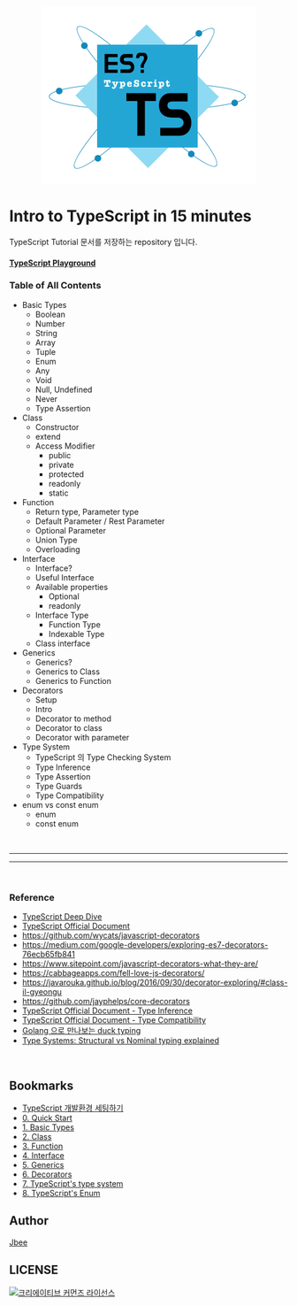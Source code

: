 <div align="center">

![](./assets/typescript.png)

</div>

# Intro to TypeScript in 15 minutes

TypeScript Tutorial 문서를 저장하는 repository 입니다.

#### [TypeScript Playground](https://github.com/JaeYeopHan/typescript_playground)

### Table of All Contents

- Basic Types
  - Boolean
  - Number
  - String
  - Array
  - Tuple
  - Enum
  - Any
  - Void
  - Null, Undefined
  - Never
  - Type Assertion
- Class
  - Constructor
  - extend
  - Access Modifier
    - public
    - private
    - protected
    - readonly
    - static
- Function
  - Return type, Parameter type
  - Default Parameter / Rest Parameter
  - Optional Parameter
  - Union Type
  - Overloading
- Interface
  - Interface?
  - Useful Interface
  - Available properties
    - Optional
    - readonly
  - Interface Type
    - Function Type
    - Indexable Type
  - Class interface
- Generics
  - Generics?
  - Generics to Class
  - Generics to Function
- Decorators
  - Setup
  - Intro
  - Decorator to method
  - Decorator to class
  - Decorator with parameter
- Type System
  - TypeScript 의 Type Checking System
  - Type Inference
  - Type Assertion
  - Type Guards
  - Type Compatibility
- enum vs const enum
  - enum
  - const enum

</br>

---

---

</br>

### Reference

- [TypeScript Deep Dive](https://www.gitbook.com/book/basarat/typescript)
- [TypeScript Official Document](https://www.typescriptlang.org/docs/handbook)
- https://github.com/wycats/javascript-decorators
- https://medium.com/google-developers/exploring-es7-decorators-76ecb65fb841
- https://www.sitepoint.com/javascript-decorators-what-they-are/
- https://cabbageapps.com/fell-love-js-decorators/
- https://javarouka.github.io/blog/2016/09/30/decorator-exploring/#class-il-gyeongu
- https://github.com/jayphelps/core-decorators
- [TypeScript Official Document - Type Inference](https://www.typescriptlang.org/docs/handbook/type-inference.html)
- [TypeScript Official Document - Type Compatibility](https://www.typescriptlang.org/docs/handbook/type-compatibility.html)
- [Golang 으로 만나보는 duck typing](http://www.popit.kr/golang%EC%9C%BC%EB%A1%9C-%EB%A7%8C%EB%82%98%EB%B3%B4%EB%8A%94-duck-typing/)
- [Type Systems: Structural vs Nominal typing explained](https://medium.com/@thejameskyle/type-systems-structural-vs-nominal-typing-explained-56511dd969f4)

</br>

## Bookmarks

- [TypeScript 개발환경 세팅하기](https://github.com/JaeYeopHan/typescript_playground)
- [0. Quick Start](https://github.com/JaeYeopHan/typescript_tutorial_docs/blob/master/00_quick_start.md)
- [1. Basic Types](https://github.com/JaeYeopHan/typescript_tutorial_docs/blob/master/01_basic_types.md)
- [2. Class](https://github.com/JaeYeopHan/typescript_tutorial_docs/blob/master/02_class.md)
- [3. Function](https://github.com/JaeYeopHan/typescript_tutorial_docs/blob/master/03_Function_in_TypeScript.md)
- [4. Interface](https://github.com/JaeYeopHan/typescript_tutorial_docs/blob/master/04_interface.md)
- [5. Generics](https://github.com/JaeYeopHan/intro_to_typescript/blob/master/05_generics.md)
- [6. Decorators](https://github.com/JaeYeopHan/intro_to_typescript/blob/master/06_decorators.md)
- [7. TypeScript's type system](https://github.com/JaeYeopHan/intro_to_typescript/blob/master/07_type_system.md)
- [8. TypeScript's Enum](https://github.com/JaeYeopHan/typescript_tutorial/blob/master/08_enum.md)

## Author

[Jbee](http://friendly-belief.surge.sh/)

## LICENSE

<a rel="license" href="http://creativecommons.org/licenses/by/4.0/"><img alt="크리에이티브 커먼즈 라이선스" style="border-width:0" src="https://i.creativecommons.org/l/by/4.0/88x31.png" /></a>
